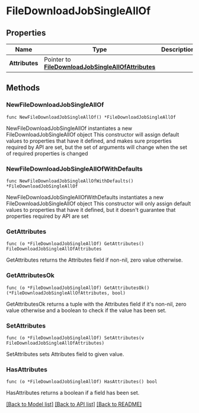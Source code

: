 # FileDownloadJobSingleAllOf

## Properties

Name | Type | Description | Notes
------------ | ------------- | ------------- | -------------
**Attributes** | Pointer to [**FileDownloadJobSingleAllOfAttributes**](FileDownloadJobSingleAllOfAttributes.md) |  | [optional] 

## Methods

### NewFileDownloadJobSingleAllOf

`func NewFileDownloadJobSingleAllOf() *FileDownloadJobSingleAllOf`

NewFileDownloadJobSingleAllOf instantiates a new FileDownloadJobSingleAllOf object
This constructor will assign default values to properties that have it defined,
and makes sure properties required by API are set, but the set of arguments
will change when the set of required properties is changed

### NewFileDownloadJobSingleAllOfWithDefaults

`func NewFileDownloadJobSingleAllOfWithDefaults() *FileDownloadJobSingleAllOf`

NewFileDownloadJobSingleAllOfWithDefaults instantiates a new FileDownloadJobSingleAllOf object
This constructor will only assign default values to properties that have it defined,
but it doesn't guarantee that properties required by API are set

### GetAttributes

`func (o *FileDownloadJobSingleAllOf) GetAttributes() FileDownloadJobSingleAllOfAttributes`

GetAttributes returns the Attributes field if non-nil, zero value otherwise.

### GetAttributesOk

`func (o *FileDownloadJobSingleAllOf) GetAttributesOk() (*FileDownloadJobSingleAllOfAttributes, bool)`

GetAttributesOk returns a tuple with the Attributes field if it's non-nil, zero value otherwise
and a boolean to check if the value has been set.

### SetAttributes

`func (o *FileDownloadJobSingleAllOf) SetAttributes(v FileDownloadJobSingleAllOfAttributes)`

SetAttributes sets Attributes field to given value.

### HasAttributes

`func (o *FileDownloadJobSingleAllOf) HasAttributes() bool`

HasAttributes returns a boolean if a field has been set.


[[Back to Model list]](../README.md#documentation-for-models) [[Back to API list]](../README.md#documentation-for-api-endpoints) [[Back to README]](../README.md)


